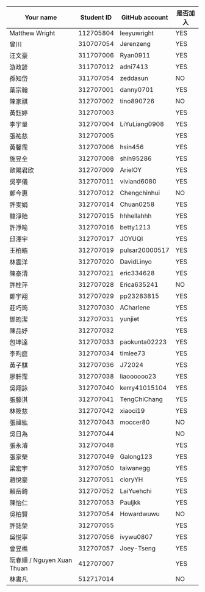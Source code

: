 | Your name        | Student ID | GitHub account            | 是否加入 |
|------------------|------------|---------------------------|----------|
| Matthew Wright   | 112705804  | leeyuwright               | YES      |
| 曾川             | 310707054  | Jerenzeng                 | YES      |
| 汪文豪           | 311707006  | Ryan0911                  | YES      |
| 游政諺           | 311707012  | adni7413                  | YES      |
| 孫知岱           | 311707054  |zeddasun                 | NO       |
| 葉宗翰           | 312707001  | danny0701                 | YES      |
| 陳家祺           | 312707002  | tino890726                | NO       |
| 黃鈺婷           | 312707003  |     | YES      |
| 李宇量           | 312707004  | LiYuLiang0908             | YES      |
| 張祐慈           | 312707005  |     | YES      |
| 黃馨霈           | 312707006  | hsin456                   | YES      |
| 施昱全           | 312707008  | shih95286                 | YES      |
| 歐陽君欣         | 312707009  | ArielOY                   | YES      |
| 吳亭儀           | 312707011  | viviand6080               | YES      |
| 鄭今惠           | 312707012  | Chengchinhui              | NO       |
| 許雯娟           | 312707014  | Chuan0258                 | YES      |
| 韓淨貽           | 312707015  | hhhellahhh                | YES      |
| 許淨喻           | 312707016  | betty1213                 | YES      |
| 邱澤宇           | 312707017  | JOYUQI                    | YES      |
| 王柏皓           | 312707019  | pulsar20000517            | YES      |
| 林震洋           | 312707020  | DavidLinyo                | YES      |
| 陳泰清           | 312707021  | eric334628                | YES      |
| 許桂萍           | 312707028  | Erica635241               | NO       |
| 鄭宇翔           | 312707029  | pp23283815                | YES      |
| 莊巧筠           | 312707030  | ACharlene                 | YES      |
| 鄧筠潔           | 312707031  | yunjiet                   | YES      |
| 陳品妤           | 312707032  |  | YES      |
| 包坤達           | 312707033  | paokunta02223             | YES      |
| 李昀庭           | 312707034  | timlee73                  | YES      |
| 黃子騏           | 312707036  | J72024                    | YES      |
| 廖軒霈           | 312707038  | liaoooooo23               | YES      |
| 吳翔詠           | 312707040  | kerry41015104             | YES      |
| 張滕淇           | 312707041  | TengChiChang              | YES      |
| 林筱慈           | 312707042  | xiaoci19                  | YES      |
| 張禕紘           | 312707043  | moccer80                  | NO       |
| 吳日為           | 312707044  |                           | NO       |
| 張永濬           | 312707048  |    | YES      |
| 張家榮           | 312707049  | Galong123                 | YES      |
| 梁宏宇           | 312707050  | taiwanegg                 | YES      |
| 趙悅豪           | 312707051  | cloryYH                   | YES      |
| 賴岳錡           | 312707052  | LaiYuehchi                | YES      |
| 陳怡仁           | 312707053  | Pauljkk                   | YES      |
| 吳柏賢           | 312707054  | Howardwuwu                | NO       |
| 許誌榮           | 312707055  |   | YES      |
| 吳悦寧           | 312707056  | ivywu0807 | YES   |
| 曾昱樵           | 312707057  | Joey-Tseng                | YES      |
| 阮春順 / Nguyen Xuan Thuan | 412707007 | | YES |
| 林書凡           | 512717014  |                           | NO       |
